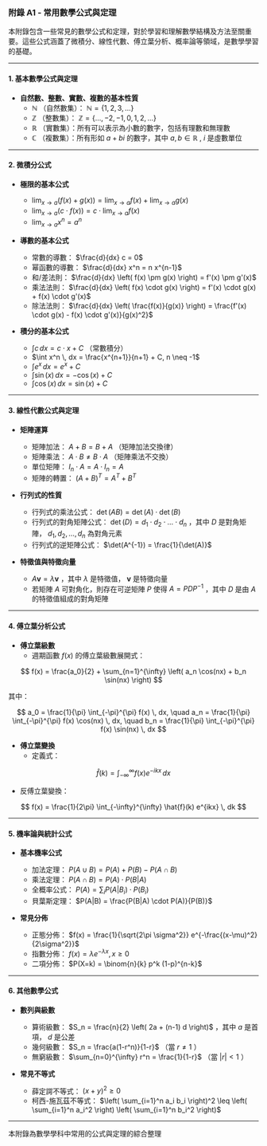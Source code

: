 ### **附錄 A1 - 常用數學公式與定理**

本附錄包含一些常見的數學公式和定理，對於學習和理解數學結構及方法至關重要。這些公式涵蓋了微積分、線性代數、傅立葉分析、概率論等領域，是數學學習的基礎。

---

#### **1. 基本數學公式與定理**

- **自然數、整數、實數、複數的基本性質**
  -  $\mathbb{N}$ （自然數集）： $\mathbb{N} = \{1, 2, 3, \dots\}$ 
  -  $\mathbb{Z}$ （整數集）： $\mathbb{Z} = \{ \dots, -2, -1, 0, 1, 2, \dots \}$ 
  -  $\mathbb{R}$ （實數集）：所有可以表示為小數的數字，包括有理數和無理數
  -  $\mathbb{C}$ （複數集）：所有形如  $a + bi$  的數字，其中  $a, b \in \mathbb{R}$ ,  $i$  是虛數單位

---

#### **2. 微積分公式**

- **極限的基本公式**
  -  $\lim_{x \to a} \left( f(x) + g(x) \right) = \lim_{x \to a} f(x) + \lim_{x \to a} g(x)$ 
  -  $\lim_{x \to a} \left( c \cdot f(x) \right) = c \cdot \lim_{x \to a} f(x)$ 
  -  $\lim_{x \to a} x^n = a^n$ 

- **導數的基本公式**
  - 常數的導數： $\frac{d}{dx} c = 0$ 
  - 幂函數的導數： $\frac{d}{dx} x^n = n x^{n-1}$ 
  - 和/差法則： $\frac{d}{dx} \left( f(x) \pm g(x) \right) = f'(x) \pm g'(x)$ 
  - 乘法法則： $\frac{d}{dx} \left( f(x) \cdot g(x) \right) = f'(x) \cdot g(x) + f(x) \cdot g'(x)$ 
  - 除法法則： $\frac{d}{dx} \left( \frac{f(x)}{g(x)} \right) = \frac{f'(x) \cdot g(x) - f(x) \cdot g'(x)}{g(x)^2}$ 

- **積分的基本公式**
  -  $\int c \, dx = c \cdot x + C$ （常數積分）
  -  $\int x^n \, dx = \frac{x^{n+1}}{n+1} + C, n \neq -1$ 
  -  $\int e^x \, dx = e^x + C$ 
  -  $\int \sin(x) \, dx = -\cos(x) + C$ 
  -  $\int \cos(x) \, dx = \sin(x) + C$ 

---

#### **3. 線性代數公式與定理**

- **矩陣運算**
  - 矩陣加法： $A + B = B + A$ （矩陣加法交換律）
  - 矩陣乘法： $A \cdot B \neq B \cdot A$ （矩陣乘法不交換）
  - 單位矩陣： $I_n \cdot A = A \cdot I_n = A$ 
  - 矩陣的轉置： $(A + B)^T = A^T + B^T$ 

- **行列式的性質**
  - 行列式的乘法公式： $\det(AB) = \det(A) \cdot \det(B)$ 
  - 行列式的對角矩陣公式： $\det(D) = d_1 \cdot d_2 \cdot \dots \cdot d_n$ ，其中  $D$  是對角矩陣， $d_1, d_2, \dots, d_n$  為對角元素
  - 行列式的逆矩陣公式： $\det(A^{-1}) = \frac{1}{\det(A)}$ 

- **特徵值與特徵向量**
  -  $A \mathbf{v} = \lambda \mathbf{v}$ ，其中  $\lambda$  是特徵值， $\mathbf{v}$  是特徵向量
  - 若矩陣  $A$  可對角化，則存在可逆矩陣  $P$  使得  $A = P D P^{-1}$ ，其中  $D$  是由  $A$  的特徵值組成的對角矩陣

---

#### **4. 傅立葉分析公式**

- **傅立葉級數**
  - 週期函數  $f(x)$  的傅立葉級數展開式：

```math
  f(x) = \frac{a_0}{2} + \sum_{n=1}^{\infty} \left( a_n \cos(nx) + b_n \sin(nx) \right)

```
  其中：

```math
  a_0 = \frac{1}{\pi} \int_{-\pi}^{\pi} f(x) \, dx, \quad a_n = \frac{1}{\pi} \int_{-\pi}^{\pi} f(x) \cos(nx) \, dx, \quad b_n = \frac{1}{\pi} \int_{-\pi}^{\pi} f(x) \sin(nx) \, dx

```

- **傅立葉變換**
  - 定義式：

```math
  \hat{f}(k) = \int_{-\infty}^{\infty} f(x) e^{-ikx} \, dx

```
  - 反傅立葉變換：

```math
  f(x) = \frac{1}{2\pi} \int_{-\infty}^{\infty} \hat{f}(k) e^{ikx} \, dk

```

---

#### **5. 機率論與統計公式**

- **基本機率公式**
  - 加法定理： $P(A \cup B) = P(A) + P(B) - P(A \cap B)$ 
  - 乘法定理： $P(A \cap B) = P(A) \cdot P(B|A)$ 
  - 全概率公式： $P(A) = \sum_i P(A | B_i) \cdot P(B_i)$ 
  - 貝葉斯定理： $P(A|B) = \frac{P(B|A) \cdot P(A)}{P(B)}$ 

- **常見分佈**
  - 正態分佈： $f(x) = \frac{1}{\sqrt{2\pi \sigma^2}} e^{-\frac{(x-\mu)^2}{2\sigma^2}}$ 
  - 指數分佈： $f(x) = \lambda e^{-\lambda x}, x \geq 0$ 
  - 二項分佈： $P(X=k) = \binom{n}{k} p^k (1-p)^{n-k}$ 

---

#### **6. 其他數學公式**

- **數列與級數**
  - 算術級數： $S_n = \frac{n}{2} \left( 2a + (n-1) d \right)$ ，其中  $a$  是首項， $d$  是公差
  - 幾何級數： $S_n = \frac{a(1-r^n)}{1-r}$ （當  $r \neq 1$ ）
  - 無窮級數： $\sum_{n=0}^{\infty} r^n = \frac{1}{1-r}$ （當  $|r| < 1$ ）

- **常見不等式**
  - 薛定諤不等式： $(x+y)^2 \geq 0$ 
  - 柯西-施瓦茲不等式： $\left( \sum_{i=1}^n a_i b_i \right)^2 \leq \left( \sum_{i=1}^n a_i^2 \right) \left( \sum_{i=1}^n b_i^2 \right)$ 

---

本附錄為數學學科中常用的公式與定理的綜合整理